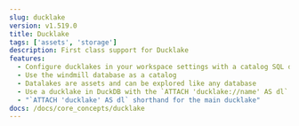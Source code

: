 ```yaml
---
slug: ducklake
version: v1.519.0
title: Ducklake
tags: ['assets', 'storage']
description: First class support for Ducklake
features:
  - Configure ducklakes in your workspace settings with a catalog SQL database and an S3 storage
  - Use the windmill database as a catalog
  - Datalakes are assets and can be explored like any database
  - Use a ducklake in DuckDB with the `ATTACH 'ducklake://name' AS dl` syntax
  - "`ATTACH 'ducklake' AS dl` shorthand for the main ducklake"
docs: /docs/core_concepts/ducklake
---
```

